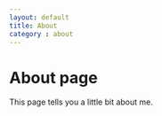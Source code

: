 ```yaml
---
layout: default
title: About
category : about
---
```

# About page

This page tells you a little bit about me.